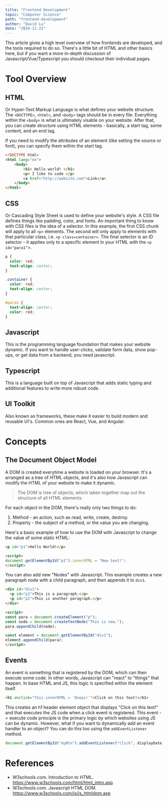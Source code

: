 ```yaml
---
title: "Frontend Development"
topic: "Computer Science"
path: "frontend-development"
author: "David Lu"
date: "2024-11-22"
---
```


This article gives a high level overview of how frontends are developed, and the tools required to do so. There's a little bit of HTML and other basics here, but if you want a more in-depth discussion of Javascript/Vue/Typescript you should checkout their individual pages. 

# Tool Overview

<v-divider></v-divider>

## HTML

Or Hyper-Text Markup Language is what defines your website structure. The `<DOCTYPE>`, `<html>`, and `<body>` tags should be in every file. Everything within the `<body>` is what is ultimately visable on your website. After that, you can create structure using HTML elements - basically, a start tag, some content, and an end tag. 

If you need to modify the attributes of an element (like setting the source or font), you can specify them within the start tag. 

```html
<!DOCTYPE html>
<html lang="en">
    <body>
        <h1> Hello world! </h1>
        <p> I like to code </p>
        <a href="http://website.com">Link</a>
    </body>
</html>
```

## CSS
Or Cascading Style Sheet is used to define your website's style. A CSS file defines things like padding, color, and fonts. An important thing to know with CSS files is the idea of a selector. In this example, the first CSS chunk will apply to all `<p>` elements. The second will only apply to elements with that particular class, i.e. `<p class=container>`. The final selector is an ID selector - it applies only to a specific element in your HTML with the `<p id="para1"`>.


```css
p {
  color: red;
  text-align: center;
}

.container {
  color: red;
  text-align: center;
}

#para1 {
  text-align: center;
  color: red;
}
```

## Javascript
This is the programming language foundation that makes your website dynamic. If you want to handle user-clicks, validate form data, show pop-ups, or get data from a backend, you need javascript. 

## Typescript
This is a language built on top of Javascript that adds static typing and additional features to write more robust code.

## UI Toolkit
Also known as frameworks, these make it easier to build modern and reusable UI's. Common ones are React, Vue, and Angular. 


# Concepts

<v-divider></v-divider>

## The Document Object Model

A DOM is created everytime a website is loaded on your browser. It's a arranged as a tree of HTML objects, and it's also how Javascript can modify the HTML of your website to make it dynamic. 

> The DOM is tree of objects, which taken together map out the structure of all HTML elements. 

For each object in the DOM, there's really only two things to do:
1. Method - an action, such as read, write, create, destroy.
2. Property - the subject of a method, or the value you are changing.

Here's a basic example of how to use the DOM with Javascript to change the value of some static HTML:

```html
<p id="p1">Hello World!</p>

<script>
document.getElementById("p1").innerHTML = "New text!";
</script>
```

You can also add new "Nodes" with Javascript. This example creates a new paragraph node with a child paragraph, and then appends it to `div1`. 

```html
<div id="div1">
  <p id="p1">This is a paragraph.</p>
  <p id="p2">This is another paragraph.</p>
</div>

<script>
const para = document.createElement("p");
const node = document.createTextNode("This is new.");
para.appendChild(node);

const element = document.getElementById("div1");
element.appendChild(para);
</script>
```

## Events

An event is something that is registered by the DOM, which can then execute some code. In other words, Javascript can "react" to "things" that happen. In base HTML and JS, this logic is specified within the element itself.

```html
<h1 onclick="this.innerHTML = 'Ooops!'">Click on this text!</h1>
```

This creates an h1 header element object that displays "Click on this text!" and that executes the JS code when a click event is registered. This event -> execute code principle is the primary logic by which websites using JS can be dynamic. However, what if you want to dynamically add an event handler to an object? You can do this too using the `addEventListener` method. 

```javascript
document.getElementById("myBtn").addEventListener("click", displayDate);
```

# References

<v-divider :thickness="5"></v-divider>

* W3schools.com. Introduction to HTML. https://www.w3schools.com/html/html_intro.asp 
* W3schools.com. Javascript HTML DOM. https://www.w3schools.com/js/js_htmldom.asp

